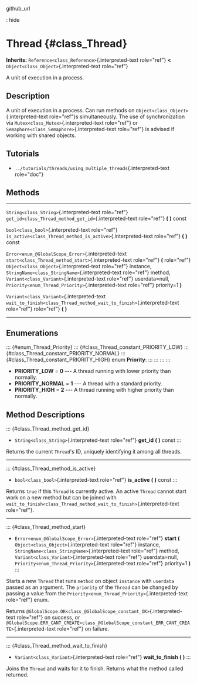github\_url

:   hide

Thread {#class_Thread}
======

**Inherits:** `Reference<class_Reference>`{.interpreted-text role="ref"}
**\<** `Object<class_Object>`{.interpreted-text role="ref"}

A unit of execution in a process.

Description
-----------

A unit of execution in a process. Can run methods on
`Object<class_Object>`{.interpreted-text role="ref"}s simultaneously.
The use of synchronization via `Mutex<class_Mutex>`{.interpreted-text
role="ref"} or `Semaphore<class_Semaphore>`{.interpreted-text
role="ref"} is advised if working with shared objects.

Tutorials
---------

-   `../tutorials/threads/using_multiple_threads`{.interpreted-text
    role="doc"}

Methods
-------

  ---------------------------------------------------- ------------------------------------------------------------------------
  `String<class_String>`{.interpreted-text role="ref"} `get_id<class_Thread_method_get_id>`{.interpreted-text role="ref"} **(**
                                                       **)** const

  `bool<class_bool>`{.interpreted-text role="ref"}     `is_active<class_Thread_method_is_active>`{.interpreted-text role="ref"}
                                                       **(** **)** const

  `Error<enum_@GlobalScope_Error>`{.interpreted-text   `start<class_Thread_method_start>`{.interpreted-text role="ref"} **(**
  role="ref"}                                          `Object<class_Object>`{.interpreted-text role="ref"} instance,
                                                       `StringName<class_StringName>`{.interpreted-text role="ref"} method,
                                                       `Variant<class_Variant>`{.interpreted-text role="ref"} userdata=null,
                                                       `Priority<enum_Thread_Priority>`{.interpreted-text role="ref"}
                                                       priority=1 **)**

  `Variant<class_Variant>`{.interpreted-text           `wait_to_finish<class_Thread_method_wait_to_finish>`{.interpreted-text
  role="ref"}                                          role="ref"} **(** **)**
  ---------------------------------------------------- ------------------------------------------------------------------------

Enumerations
------------

::: {#enum_Thread_Priority}
::: {#class_Thread_constant_PRIORITY_LOW}
::: {#class_Thread_constant_PRIORITY_NORMAL}
::: {#class_Thread_constant_PRIORITY_HIGH}
enum **Priority**:
:::
:::
:::
:::

-   **PRIORITY\_LOW** = **0** \-\-- A thread running with lower priority
    than normally.
-   **PRIORITY\_NORMAL** = **1** \-\-- A thread with a standard
    priority.
-   **PRIORITY\_HIGH** = **2** \-\-- A thread running with higher
    priority than normally.

Method Descriptions
-------------------

::: {#class_Thread_method_get_id}
-   `String<class_String>`{.interpreted-text role="ref"} **get\_id**
    **(** **)** const
:::

Returns the current `Thread`\'s ID, uniquely identifying it among all
threads.

------------------------------------------------------------------------

::: {#class_Thread_method_is_active}
-   `bool<class_bool>`{.interpreted-text role="ref"} **is\_active**
    **(** **)** const
:::

Returns `true` if this `Thread` is currently active. An active `Thread`
cannot start work on a new method but can be joined with
`wait_to_finish<class_Thread_method_wait_to_finish>`{.interpreted-text
role="ref"}.

------------------------------------------------------------------------

::: {#class_Thread_method_start}
-   `Error<enum_@GlobalScope_Error>`{.interpreted-text role="ref"}
    **start** **(** `Object<class_Object>`{.interpreted-text role="ref"}
    instance, `StringName<class_StringName>`{.interpreted-text
    role="ref"} method, `Variant<class_Variant>`{.interpreted-text
    role="ref"} userdata=null,
    `Priority<enum_Thread_Priority>`{.interpreted-text role="ref"}
    priority=1 **)**
:::

Starts a new `Thread` that runs `method` on object `instance` with
`userdata` passed as an argument. The `priority` of the `Thread` can be
changed by passing a value from the
`Priority<enum_Thread_Priority>`{.interpreted-text role="ref"} enum.

Returns
`@GlobalScope.OK<class_@GlobalScope_constant_OK>`{.interpreted-text
role="ref"} on success, or
`@GlobalScope.ERR_CANT_CREATE<class_@GlobalScope_constant_ERR_CANT_CREATE>`{.interpreted-text
role="ref"} on failure.

------------------------------------------------------------------------

::: {#class_Thread_method_wait_to_finish}
-   `Variant<class_Variant>`{.interpreted-text role="ref"}
    **wait\_to\_finish** **(** **)**
:::

Joins the `Thread` and waits for it to finish. Returns what the method
called returned.
